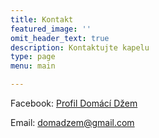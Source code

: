 ```yaml
---
title: Kontakt
featured_image: ''
omit_header_text: true
description: Kontaktujte kapelu
type: page
menu: main

---
```


Facebook: [Profil Domácí Džem](https://www.facebook.com/profile.php?id=61563264391376)

Email: [domadzem@gmail.com](mailto:domadzem@gmail.com)
